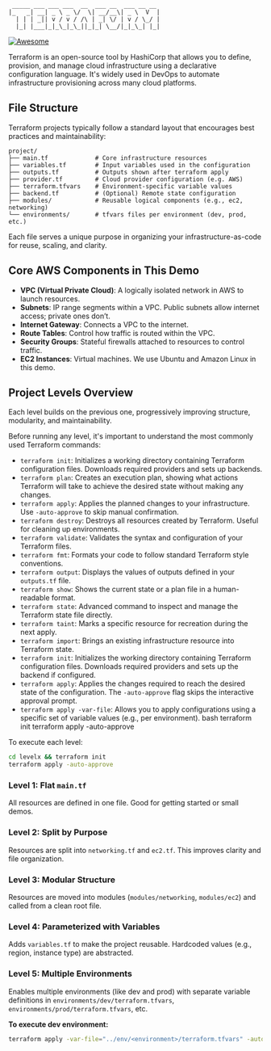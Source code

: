 ```
 _____ ___ ___ ___  __  ___ __  ___ __ __ 
|_   _| __| _ \ _ \/  \| __/__\| _ \  V  |
  | | | _|| v / v / /\ | _| \/ | v / \_/ |
  |_| |___|_|_\_|_\_||_|_| \__/|_|_\_| |_|

```
[![Awesome](https://awesome.re/badge.svg)](https://awesome.re)

Terraform is an open-source tool by HashiCorp that allows you to define, provision, and manage cloud infrastructure using a declarative configuration language. It's widely used in DevOps to automate infrastructure provisioning across many cloud platforms.

## File Structure

Terraform projects typically follow a standard layout that encourages best practices and maintainability:

```
project/
├── main.tf             # Core infrastructure resources
├── variables.tf        # Input variables used in the configuration
├── outputs.tf          # Outputs shown after terraform apply
├── provider.tf         # Cloud provider configuration (e.g. AWS)
├── terraform.tfvars    # Environment-specific variable values
├── backend.tf          # (Optional) Remote state configuration
├── modules/            # Reusable logical components (e.g., ec2, networking)
└── environments/       # tfvars files per environment (dev, prod, etc.)
```

Each file serves a unique purpose in organizing your infrastructure-as-code for reuse, scaling, and clarity.



## Core AWS Components in This Demo

- **VPC (Virtual Private Cloud)**: A logically isolated network in AWS to launch resources.
- **Subnets**: IP range segments within a VPC. Public subnets allow internet access; private ones don’t.
- **Internet Gateway**: Connects a VPC to the internet.
- **Route Tables**: Control how traffic is routed within the VPC.
- **Security Groups**: Stateful firewalls attached to resources to control traffic.
- **EC2 Instances**: Virtual machines. We use Ubuntu and Amazon Linux in this demo.



## Project Levels Overview

Each level builds on the previous one, progressively improving structure, modularity, and maintainability.

Before running any level, it's important to understand the most commonly used Terraform commands:

- `terraform init`: Initializes a working directory containing Terraform configuration files. Downloads required providers and sets up backends.
- `terraform plan`: Creates an execution plan, showing what actions Terraform will take to achieve the desired state without making any changes.
- `terraform apply`: Applies the planned changes to your infrastructure. Use `-auto-approve` to skip manual confirmation.
- `terraform destroy`: Destroys all resources created by Terraform. Useful for cleaning up environments.
- `terraform validate`: Validates the syntax and configuration of your Terraform files.
- `terraform fmt`: Formats your code to follow standard Terraform style conventions.
- `terraform output`: Displays the values of outputs defined in your `outputs.tf` file.
- `terraform show`: Shows the current state or a plan file in a human-readable format.
- `terraform state`: Advanced command to inspect and manage the Terraform state file directly.
- `terraform taint`: Marks a specific resource for recreation during the next apply.
- `terraform import`: Brings an existing infrastructure resource into Terraform state.
- `terraform init`: Initializes the working directory containing Terraform configuration files. Downloads required providers and sets up the backend if configured.
- `terraform apply`: Applies the changes required to reach the desired state of the configuration. The `-auto-approve` flag skips the interactive approval prompt.
- `terraform apply -var-file`: Allows you to apply configurations using a specific set of variable values (e.g., per environment). bash terraform init terraform apply -auto-approve


To execute each level:
```bash
cd levelx && terraform init
terraform apply -auto-approve
````

### Level 1: Flat `main.tf`
All resources are defined in one file. Good for getting started or small demos.

### Level 2: Split by Purpose
Resources are split into `networking.tf` and `ec2.tf`. This improves clarity and file organization.


### Level 3: Modular Structure
Resources are moved into modules (`modules/networking`, `modules/ec2`) and called from a clean root file.


### Level 4: Parameterized with Variables
Adds `variables.tf` to make the project reusable. Hardcoded values (e.g., region, instance type) are abstracted.


### Level 5: Multiple Environments
Enables multiple environments (like dev and prod) with separate variable definitions in `environments/dev/terraform.tfvars`, `environments/prod/terraform.tfvars`, etc.

**To execute dev environment:**

```bash
terraform apply -var-file="../env/<environment>/terraform.tfvars" -auto-approve
```


